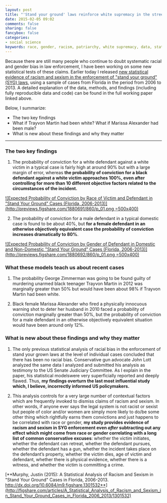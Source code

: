 ```yaml
---
layout: post
title: "'Stand your ground' laws reinforce white supremacy in the streets and patriarchy in the home"
date: 2015-02-05 09:02
comments: false
sharing: false
fancybox: false
categories:
- social science
keywords: race, gender, racism, patriarchy, white supremacy, data, statistics
---
```

Because there are still many people who continue to doubt systematic racial and gender bias in law enforcement, I have been working on some new statistical tests of these claims. Earlier today I released [new statistical evidence of racism and sexism in the enforcement of "stand your ground" (SYG) laws](http://figshare.com/articles/A_Statistical_Analysis_of_Racism_and_Sexism_in_Stand_Your_Ground_Cases_in_Florida_2006_2013/1301532), using a sample of cases from Florida in the period from 2006 to 2013. A detailed explanation of the data, methods, and findings (including fully reproducible data and code) can be found in the full working paper linked above.

Below, I summarize:

- The two key findings
- What if Trayvon Martin had been white? What if Marissa Alexander had been male?
- What is new about these findings and why they matter

---------------------

### The two key findings

1) The probability of conviction for a white defendant against a white victim in a typical case is fairly high at around 90% but with a large margin of error, whereas **the probability of conviction for a black defendant against a white victim approaches 100%, even after controlling for more than 10 different objective factors related to the circumstances of the incident.**

[![Expected Probability of Conviction by Race of Victim and Defendant in "Stand Your Ground" Cases (Florida, 2006-2013)](http://previews.figshare.com/1880691/860/p_01.png =500x400)](http://figshare.com/articles/Expected_Probability_of_Conviction_by_Race_of_Victim_and_Defendant_in_Stand_Your_Ground_Cases_Florida_2006_2013_/1301534)

2) The probability of conviction for a male defendant in a typical domestic case is found to be about 40%, but **for a female defendant in an otherwise objectively equivalent case the probability of conviction increases dramatically to 80%**.


[![Expected Probability of Conviction by Gender of Defendant in Domestic and Non-Domestic "Stand Your Ground" Cases (Florida, 2006-2013)](http://previews.figshare.com/1880692/860/p_01.png =500x400)](http://figshare.com/articles/Expected_Probability_of_Conviction_by_Gender_of_Defendant_in_Domestic_and_Non_Domestic_Stand_Your_Ground_Cases_in_Florida/1301535)

### What these models teach us about recent cases

1) The probability George Zimmerman was going to be found guilty of murdering unarmed black teenager Trayvon Martin in 2012 was marginally greater than 50% but would have been about 98% if Trayvon Martin had been white.

2) Black female Marissa Alexander who fired a physically innocuous warning shot to deter her husband in 2010 faced a probability of conviction marginally greater than 50%, but the probability of conviction for a male defendant in an otherwise objectively equivalent situation would have been around only 12%.

### What is new about these findings and why they matter

1) The only previous statistical analysis of racial bias in the enforcement of stand your grown laws at the level of individual cases concluded that there has been no racial bias. Conservative gun advocate John Lott analyzed the same data I analyzed and submitted his analysis as testimony to the US Senate Judiciary Committee. As I explain in the paper, his statistical modelswere very superficially reported and deeply flawed. Thus, **my findings overturn the last most influential study which, I believe, incorrectly informed US policymakers.**

2) This analysis controls for a very large number of contextual factors which are frequently invoked to dismiss claims of racism and sexism. In other words, if anyone ever says the legal system is not racist or sexist but people of color and/or women are simply more likely to do/be some other thing which rightfully earns them convictions and just happens to be correlated with race or gender, **my study provides evidence of racism and sexism in SYG enforcement even *after* subtracting out any effect which might come from race or gender correlating with a long list of common conservative excuses**: whether the victim initiates, whether the defendant can retreat, whether the defendant pursues, whether the defendant has a gun, whether the incident takes place on the defendant’s property, whether the victim dies, age of victim and defendant, whether there is physical evidence, whether there is a witness, and whether the victim is committing a crime.

[**Murphy, Justin (2015): A Statistical Analysis of Racism and Sexism in "Stand Your Ground" Cases in Florida, 2006-2013.
http://dx.doi.org/10.6084/m9.figshare.1301532**](http://figshare.com/articles/A_Statistical_Analysis_of_Racism_and_Sexism_in_Stand_Your_Ground_Cases_in_Florida_2006_2013/1301532)

<br><br><br><br><br><br>
